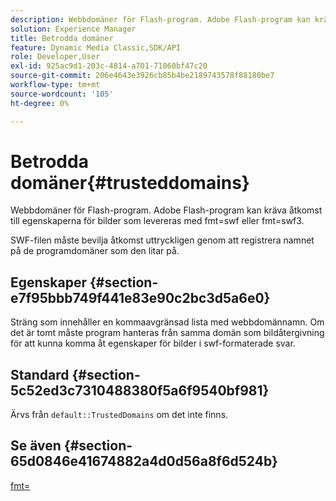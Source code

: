 ```yaml
---
description: Webbdomäner för Flash-program. Adobe Flash-program kan kräva åtkomst till egenskaperna för bilder som levereras med fmt=swf eller fmt=swf3.
solution: Experience Manager
title: Betrodda domäner
feature: Dynamic Media Classic,SDK/API
role: Developer,User
exl-id: 925ac9d1-203c-4814-a701-71060bf47c20
source-git-commit: 206e4643e3926cb85b4be2189743578f88180be7
workflow-type: tm+mt
source-wordcount: '105'
ht-degree: 0%

---
```


# Betrodda domäner{#trusteddomains}

Webbdomäner för Flash-program. Adobe Flash-program kan kräva åtkomst till egenskaperna för bilder som levereras med fmt=swf eller fmt=swf3.

SWF-filen måste bevilja åtkomst uttryckligen genom att registrera namnet på de programdomäner som den litar på.

## Egenskaper {#section-e7f95bbb749f441e83e90c2bc3d5a6e0}

Sträng som innehåller en kommaavgränsad lista med webbdomännamn. Om det är tomt måste program hanteras från samma domän som bildåtergivning för att kunna komma åt egenskaper för bilder i swf-formaterade svar.

## Standard {#section-5c52ed3c7310488380f5a6f9540bf981}

Ärvs från `default::TrustedDomains` om det inte finns.

## Se även {#section-65d0846e41674882a4d0d56a8f6d524b}

[fmt=](../../../../../is-api/http-ref/image-serving-api-ref/c-http-protocol-reference/c-command-reference/r-is-http-fmt.md#reference-cdf10043423b45ba9fe15157fb3ae37a)
